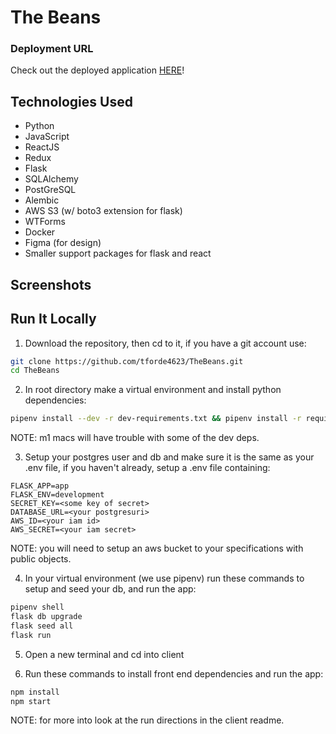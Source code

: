 # The Beans

### Deployment URL
Check out the deployed application [HERE](https://the-beans-site.herokuapp.com/)!

## Technologies Used
* Python
* JavaScript
* ReactJS
* Redux
* Flask
* SQLAlchemy
* PostGreSQL
* Alembic
* AWS S3 (w/ boto3 extension for flask)
* WTForms
* Docker
* Figma (for design)
* Smaller support packages for flask and react

## Screenshots

## Run It Locally
1. Download the repository, then cd to it, if you have a git account use:
```bash
git clone https://github.com/tforde4623/TheBeans.git
cd TheBeans
```

2. In root directory make a virtual environment and install python dependencies:
```bash
pipenv install --dev -r dev-requirements.txt && pipenv install -r requirements.txt
```
NOTE: m1 macs will have trouble with some of the dev deps.

3. Setup your postgres user and db and make sure it is the same as your .env file, 
if you haven't already, setup a .env file containing:
```
FLASK_APP=app                                                                             
FLASK_ENV=development                                                                     
SECRET_KEY=<some key of secret>           
DATABASE_URL=<your postgresuri>                   
AWS_ID=<your iam id>                                                               
AWS_SECRET=<your iam secret>
```
NOTE: you will need to setup an aws bucket to your specifications with public objects.

4. In your virtual environment (we use pipenv) run these commands to setup and seed your db, and run the app:
```bash
pipenv shell
flask db upgrade
flask seed all
flask run
```

5. Open a new terminal and cd into client

6. Run these commands to install front end dependencies and run the app:
```bash
npm install
npm start
```
NOTE: for more into look at the run directions in the client readme.
